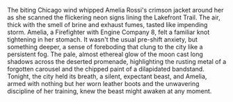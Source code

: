 The biting Chicago wind whipped Amelia Rossi's crimson jacket around her as she scanned the flickering neon signs lining the Lakefront Trail.  The air, thick with the smell of brine and exhaust fumes, tasted like impending storm.  Amelia, a Firefighter with Engine Company 8, felt a familiar knot tightening in her stomach.  It wasn't the usual pre-shift anxiety, but something deeper, a sense of foreboding that clung to the city like a persistent fog.  The pale, almost ethereal glow of the moon cast long shadows across the deserted promenade, highlighting the rusting metal of a forgotten carousel and the chipped paint of a dilapidated bandstand.  Tonight, the city held its breath, a silent, expectant beast, and Amelia, armed with nothing but her worn leather boots and the unwavering discipline of her training, knew the beast might awaken at any moment.
